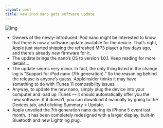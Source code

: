 ```yaml
---
layout: post
title: New iPod nano gets software update
---
```

![img](http://media.idownloadblog.com/wp-content/uploads/2012/10/12.10.11-iPodnanoUpdate.jpg)
* Owners of the newly-introduced iPod nano might be interested to know that there is now a software update available for the device. That’s right, Apple just started shipping the refreshed MP3 player a few days ago, and there’s already new firmware for it.
* The update brings the nano’s OS to version 1.0.1. Keep reading for more details…
* The update seems very minor. In fact, the only thing listed in the change log is “Support for iPod nano (7th generation).” So the reasoning behind the release is anyone’s guess. AppleInsider thinks it may have something to do with iTunes 11 compatibility issues.
* Anyway, to update the new nano, simply plug the device into your computer and load up iTunes — it should automatically offer you the new software. If it doesn’t, you can download it manually by going to the Devices tab, and clicking Summary > Update.
* Apple unveiled the 7th generation nano during its iPhone 5 event last month. It has been completely redesigned with a larger display, built-in Bluetooth and new Lightning plug.

